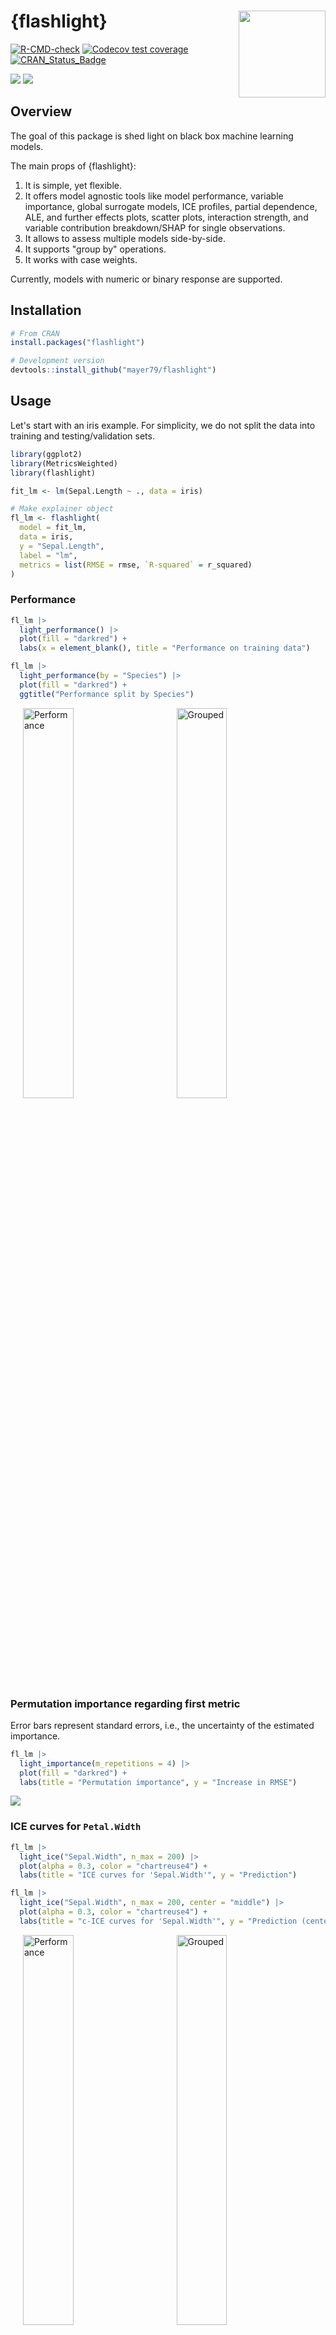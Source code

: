 # {flashlight} <a href='https://github.com/mayer79/flashlight'><img src='man/figures/logo.png' align="right" height="139" /></a>

<!-- badges: start -->

[![R-CMD-check](https://github.com/mayer79/flashlight/actions/workflows/R-CMD-check.yaml/badge.svg)](https://github.com/mayer79/flashlight/actions/workflows/R-CMD-check.yaml)
[![Codecov test coverage](https://codecov.io/gh/mayer79/flashlight/graph/badge.svg)](https://app.codecov.io/gh/mayer79/flashlight)
[![CRAN_Status_Badge](https://www.r-pkg.org/badges/version/flashlight)](https://cran.r-project.org/package=flashlight)

[![](https://cranlogs.r-pkg.org/badges/flashlight)](https://cran.r-project.org/package=flashlight) 
[![](https://cranlogs.r-pkg.org/badges/grand-total/flashlight?color=orange)](https://cran.r-project.org/package=flashlight)

<!-- badges: end -->

## Overview

The goal of this package is shed light on black box machine learning models.

The main props of {flashlight}:

1. It is simple, yet flexible.
2. It offers model agnostic tools like model performance, variable importance, global surrogate models, ICE profiles, partial dependence, ALE, and further effects plots, scatter plots, interaction strength, and variable contribution breakdown/SHAP for single observations.
3. It allows to assess multiple models side-by-side.
4. It supports "group by" operations.
5. It works with case weights.

Currently, models with numeric or binary response are supported.

## Installation

```r
# From CRAN
install.packages("flashlight")

# Development version
devtools::install_github("mayer79/flashlight")
```

## Usage

Let's start with an iris example. For simplicity, we do not split the data into training and testing/validation sets.

```r
library(ggplot2)
library(MetricsWeighted)
library(flashlight)

fit_lm <- lm(Sepal.Length ~ ., data = iris)

# Make explainer object
fl_lm <- flashlight(
  model = fit_lm, 
  data = iris, 
  y = "Sepal.Length", 
  label = "lm",               
  metrics = list(RMSE = rmse, `R-squared` = r_squared)
)
```

### Performance

```r
fl_lm |> 
  light_performance() |> 
  plot(fill = "darkred") +
  labs(x = element_blank(), title = "Performance on training data")

fl_lm |> 
  light_performance(by = "Species") |> 
  plot(fill = "darkred") +
  ggtitle("Performance split by Species")
```

<p>
  <img src="man/figures/perf.svg" alt="Performance" width="40%" hspace="20"/>
  <img src="man/figures/perf_grouped.svg" alt="Grouped" width="40%" hspace="20"/>
</p>


### Permutation importance regarding first metric

Error bars represent standard errors, i.e., the uncertainty of the estimated importance.

```r
fl_lm |>
  light_importance(m_repetitions = 4) |> 
  plot(fill = "darkred") +
  labs(title = "Permutation importance", y = "Increase in RMSE")
```

![](man/figures/imp.svg)

### ICE curves for `Petal.Width`

```r
fl_lm |> 
  light_ice("Sepal.Width", n_max = 200) |> 
  plot(alpha = 0.3, color = "chartreuse4") +
  labs(title = "ICE curves for 'Sepal.Width'", y = "Prediction")

fl_lm |> 
  light_ice("Sepal.Width", n_max = 200, center = "middle") |> 
  plot(alpha = 0.3, color = "chartreuse4") +
  labs(title = "c-ICE curves for 'Sepal.Width'", y = "Prediction (centered)")
```

<p>
  <img src="man/figures/ice.svg" alt="Performance" width="40%" hspace="20"/>
  <img src="man/figures/cice.svg" alt="Grouped" width="40%" hspace="20"/>
</p>

### PDPs

```r
fl_lm |> 
  light_profile("Sepal.Width", n_bins = 40) |> 
  plot() +
  ggtitle("PDP for 'Sepal.Width'")

fl_lm |> 
  light_profile("Sepal.Width", n_bins = 40, by = "Species") |> 
  plot() +
  ggtitle("Same grouped by 'Species'")
```

<p>
  <img src="man/figures/pdp.svg" alt="Performance" width="40%" hspace="20"/>
  <img src="man/figures/pdp_grouped.svg" alt="Grouped" width="40%" hspace="20"/>
</p>

### 2D PDP

```r
fl_lm |> 
  light_profile2d(c("Petal.Width", "Petal.Length")) |> 
  plot()
```

![](man/figures/pdp2d.svg)

### ALE

```r
fl_lm |> 
  light_profile("Sepal.Width", type = "ale") |> 
  plot() +
  ggtitle("ALE plot for 'Sepal.Width'")
```

![](man/figures/ale.svg)

### Different profile plots in one

```r
fl_lm |> 
  light_effects("Sepal.Width") |> 
  plot(use = "all") +
  ggtitle("Different types of profiles for 'Sepal.Width'")
```

![](man/figures/effects.svg)

### Variable contribution breakdown for single observation

```r
fl_lm |> 
  light_breakdown(new_obs = iris[1, ]) |> 
  plot()
```

![](man/figures/breakdown.svg)

### Global surrogate tree

```r
fl_lm |> 
  light_global_surrogate() |> 
  plot()
```

![](man/figures/surrogate.svg)

### Multiple models

Multiple flashlights can be combined to a multiflashlight.

```r
library(rpart)

fit_tree <- rpart(
  Sepal.Length ~ ., 
  data = iris, 
  control = list(cp = 0, xval = 0, maxdepth = 5)
)

# Make explainer object
fl_tree <- flashlight(
  model = fit_tree, 
  data = iris, 
  y = "Sepal.Length", 
  label = "tree",               
  metrics = list(RMSE = rmse, `R-squared` = r_squared)
)

# Combine with other explainer
fls <- multiflashlight(list(fl_tree, fl_lm))

fls |> 
  light_performance() |> 
  plot(fill = "chartreuse4") +
  labs(x = "Model", title = "Performance")

fls |> 
  light_profile("Petal.Length", n_bins = 40, by = "Species") |> 
  plot() +
  ggtitle("PDP by Species")
```

<p>
  <img src="man/figures/perf_grouped_multi.svg" alt="Performance" width="40%" hspace="20"/>
  <img src="man/figures/pdp_grouped_multi.svg" alt="Grouped" width="40%" hspace="20"/>
</p>

## More

Check out the vignette for more information and important references.
